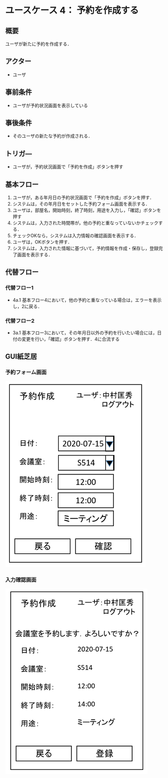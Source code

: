 # ユースケース 4： 予約を作成する

## 概要
ユーザが新たに予約を作成する．

## アクター
- ユーザ

## 事前条件
- ユーザが予約状況画面を表示している

## 事後条件
- そのユーザの新たな予約が作成される．

## トリガ―
- ユーザが，予約状況画面で「予約を作成」ボタンを押す

## 基本フロー
1. ユーザが，ある年月日の予約状況画面で「予約を作成」ボタンを押す．
2. システムは，その年月日をセットした予約フォーム画面を表示する．
3. ユーザは，部屋名，開始時刻，終了時刻，用途を入力し，「確認」ボタンを押す
4. システムは，入力された時間帯が，他の予約と重なっていないかチェックする．
5. チェックOKなら，システムは入力情報の確認画面を表示する．
6. ユーザは，OKボタンを押す．
7. システムは，入力された情報に基づいて，予約情報を作成・保存し，登録完了画面を表示する．

## 代替フロー
### 代替フロー1
- 4a.1  基本フロー4において，他の予約と重なっている場合は，エラーを表示し，2に戻る．

### 代替フロー2
- 3a.1  基本フロー3において，その年月日以外の予約を行いたい場合には，日付の変更を行い，「確認」ボタンを押す．4に合流する

## GUI紙芝居
### 予約フォーム画面
<img src="img/scr_yoyaku.png">


### 入力確認画面
<img src="img/scr_kakunin.png">


